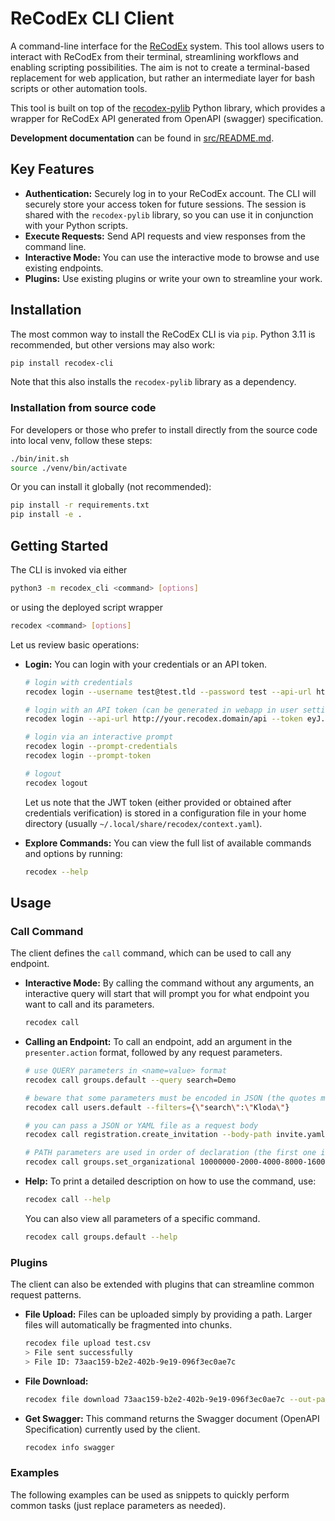 # ReCodEx CLI Client

A command-line interface for the [ReCodEx](https://github.com/ReCodEx) system. This tool allows users to interact with ReCodEx from their terminal, streamlining workflows and enabling scripting possibilities. The aim is not to create a terminal-based replacement for web application, but rather an intermediate layer for bash scripts or other automation tools.

This tool is built on top of the [recodex-pylib](https://github.com/ReCodEx/pylib) Python library, which provides a wrapper for ReCodEx API generated from OpenAPI (swagger) specification.

**Development documentation** can be found in [src/README.md](src/README.md).


## Key Features

* **Authentication:** Securely log in to your ReCodEx account. The CLI will securely store your access token for future sessions. The session is shared with the `recodex-pylib` library, so you can use it in conjunction with your Python scripts.
* **Execute Requests:** Send API requests and view responses from the command line.
* **Interactive Mode:** You can use the interactive mode to browse and use existing endpoints.
* **Plugins:** Use existing plugins or write your own to streamline your work.


## Installation

The most common way to install the ReCodEx CLI is via `pip`. Python 3.11 is recommended, but other versions may also work:

```bash
pip install recodex-cli
```

Note that this also installs the `recodex-pylib` library as a dependency.


### Installation from source code

For developers or those who prefer to install directly from the source code into local venv, follow these steps:

```bash
./bin/init.sh
source ./venv/bin/activate
```

Or you can install it globally (not recommended):

```bash
pip install -r requirements.txt
pip install -e .
```


## Getting Started

The CLI is invoked via either
```bash
python3 -m recodex_cli <command> [options]
```
or using the deployed script wrapper
```bash
recodex <command> [options]
```

Let us review basic operations:

- **Login:** You can login with your credentials or an API token.

    ```bash
    # login with credentials
    recodex login --username test@test.tld --password test --api-url http://your.recodex.domain/api
    
    # login with an API token (can be generated in webapp in user settings)
    recodex login --api-url http://your.recodex.domain/api --token eyJ...

    # login via an interactive prompt
    recodex login --prompt-credentials
    recodex login --prompt-token

    # logout
    recodex logout
    ```
    Let us note that the JWT token (either provided or obtained after credentials verification) is stored in a configuration file in your home directory (usually `~/.local/share/recodex/context.yaml`).

- **Explore Commands:** You can view the full list of available commands and options by running:

    ```bash
    recodex --help
    ```

## Usage

### Call Command

The client defines the `call` command, which can be used to call any endpoint.

- **Interactive Mode:** By calling the command without any arguments, an interactive query will start that will prompt you for what endpoint you want to call and its parameters.


    ```bash
    recodex call
    ```

- **Calling an Endpoint:** To call an endpoint, add an argument in the `presenter.action` format, followed by any request parameters.

    ```bash
    # use QUERY parameters in <name=value> format
    recodex call groups.default --query search=Demo

    # beware that some parameters must be encoded in JSON (the quotes must be backslashed so the bash won't remove them)
    recodex call users.default --filters={\"search\":\"Kloda\"}

    # you can pass a JSON or YAML file as a request body
    recodex call registration.create_invitation --body-path invite.yaml

    # PATH parameters are used in order of declaration (the first one is usually the ID)
    recodex call groups.set_organizational 10000000-2000-4000-8000-160000000000 --body '{"value":true}'
    ```

- **Help:** To print a detailed description on how to use the command, use:

    ```bash
    recodex call --help
    ```

    You can also view all parameters of a specific command.

    ```bash
    recodex call groups.default --help
    ```

### Plugins

The client can also be extended with plugins that can streamline common request patterns.

- **File Upload:**  Files can be uploaded simply by providing a path. Larger files will automatically be fragmented into chunks.

    ```bash
    recodex file upload test.csv 
    > File sent successfully
    > File ID: 73aac159-b2e2-402b-9e19-096f3ec0ae7c
    ```

- **File Download:** 
    ```bash
    recodex file download 73aac159-b2e2-402b-9e19-096f3ec0ae7c --out-path test.csv
    ```

- **Get Swagger:** This command returns the Swagger document (OpenAPI Specification) currently used by the client.

    ```bash
    recodex info swagger
    ```

### Examples

The following examples can be used as snippets to quickly perform common tasks (just replace parameters as needed).


